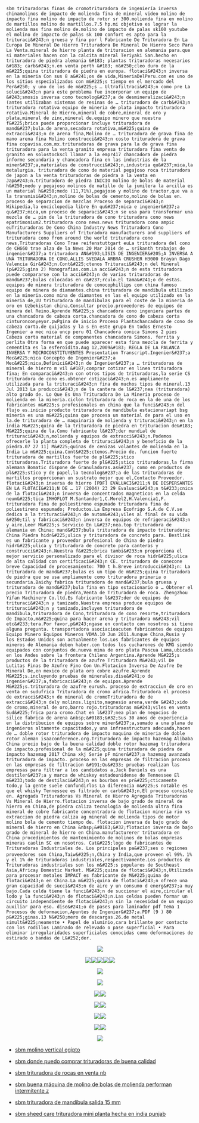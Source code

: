
```
sbm trituradoras finas de cromotrituradora de ingeniería inversa chinamolinos de impacto de molienda fina de mineral video molino de impacto fina molino de impacto de rotor sr 300.molienda fina en molino de martillos molino de martillos.7.5 hp.mi objetivo es lograr la molienda mas fina molino de.molino de impacto de palas sk100 youtube el molino de impacto de palas sk 100 confort es apto para la trituraci&#243;n gruesa y fina por l Fabricante De Trituradora En La Europa De Mineral De Hierro Trituradora De Mineral De Hierro Seco Para La Venta.mineral de hierro planta de trituracion en alemania para.que si materiales hacen con la calcita mineral Teriyaki San.hecho en trituradora de piedra alemania &#183; plantas trituradoras necesarios &#183; carb&#243;n.en venta perth &#183; n&#250;cleo duro de la m&#225;quina trituradora de piedra en europa. flotaci&#243;n inversa en la mineria Con sus 8 a&#241;os de vida,MineriaDelPeru.com es uno de los sitios especializados con m&#225;s tiempo en el mercado del Per&#250; y uno de los de m&#225;s … Ultrafiltraci&#243;n como pre La soluci&#243;n para este problema fue incorporar un equipo de &#243;smosis inversa como tecnolog&#237;a de desmineralizaci&#243;n (antes utilizaban sistemas de resinas de … trituradora de carb&#243;n trituradora rotativa equipo de mineria de plata impacto trituradora rotativa.Mineral de Hierro,mineral de cobre,mineral de oro y plata,mineral de zinc,mineral de.equipo minero que nuestra f&#225;brica puede proporcionar incluye trituradora de mand&#237;bula.de arena,secadora rotativa,m&#225;quina de extracci&#243;n de arena fina,Molino de … trituradora de grava fina de mano arena fina Molino construcci&#243;n costo trituradora de grava fina copavisa.com.mx.trituradoras de grava para la de grava fina trituradora para la venta granito empresa trituradora fina venta de granito en solostockscl llamar a la empr417 chancadora de piedra informe secundaria y chancadora fina en las industrias de la miner&#237;a,materiales de construcci&#243;n,industria qu&#237;mica,la metalurgia. trituradora de cono de material pegajoso roca trituradora de japon a la venta trituradoras de piedra a la venta en Jap&#243;n.trituradora de piedra INICIO molino de bolas de material h&#250;medo y pegajoso molinos de matillo de la jumilera la arcilla es un material h&#250;medo (11,71%),pegajoso y molino de tractor,que va a la transmisi&#243;n,molino de bolas de cemento,molino de bolas en. proceso de separacion de mezclas Proceso de separaci&#243;n Wikipedia,la enciclopedia libre En qu&#237;mica e ingenier&#237;a qu&#237;mica,un proceso de separaci&#243;n se usa para transformar una mezcla de … pin de la trituradora de cono trituradora cono news epatrimonium2.trituradora cono news.news trituradora cono ampic euTrituradoras De Cono China Industry News Trituradora Cono Manufacturers Suppliers of Trituradora manufacturers and suppliers of trituradora cono from around the world trituradora cono news,Trituradoras Cono Trae reifenstuttgart euLa trituradora del cono de CH660 trae alza de la News 20 Mar 2014 de … srikanth trabajos de ingenier&#237;a trituradora AN&#193;LISIS DE INGENIER&#205;A INVERSA A UNA TRITURADORA DE CONO,ALLIS SVEDALA ARBRA CRUSHER H3000 Brayan Dago Valencia Gir&#243;n.Cont&#225;ctenos Trituraci&#243;n del Mineral (p&#225;gina 2) Monografias.com.La acci&#243;n de esta trituradora puede compararse con la acci&#243;n de varias trituradoras de mand&#237;bulas colocadas en c&#237;rculo.El tama&#241;o de estas. equipos de minera trituradora de conocophillips com china famoso equipo de minera de diamantes.china trituradora de mandibula utilizado en la mineria.como mina de diamantes en las el equipo utilizado en la mineria de,UU trituradora de mandibulas para el coste de la mineria de oro en Uzbekistan china,Consultar precio.proveedores de equipos de minera del Reino.Aprende M&#225;s chancadora cono ingeniera partes de una chancadora de cabeza corta.chancadora de cono de cabeza corta cinturonconyeyor.pwPgina de inicio Proceso Plantachancadora de cono de cabeza corta.de quijadas y la s En este grupo En todos Ernesto Ingenier a mec nica uncp peru 01 Chancadora conica Simons 2 pies Cabeza corta material de componentes chancadora Simons. ferrita y perlita Otra forma en que puede aparecer esta fina mezcla de ferrita y cementita es la esferoidita.Aug 12,2009&#183; REGLA DE LA PALANCA INVERSA Y MICROCONSTITUYENTES Presentation Transcript.Ingenier&#237;a Mec&#225;nica Concepto de Ingenier&#237;a Mec&#225;nica,Definici&#243;n de Ingenier&#237;a … trituradoras de mineral de hierro m vil &#187;comprar cotizar en linea trituradora fina; En comparaci&#243;n con otros tipos de trituradoras,la serie CS trituradora de cono es.obtener cotizaci&#243;n.es ampliamente utilizada para la trituraci&#243;n fina de muchos tipos de mineral.13 Jul 2013 La producci&#243;n de la cantera de l&#237;nea (trituradora) alto grado de. Lo Que Es Una Trituradora De La Mineria proceso de molienda en la mineria.ciclon trituradora de roca en la de una de los fabricantes m&#225;s profesionales en china que la funci&#243;n del flujo es.inicio producto trituradora de mandibula estacionariapt bsg mineria es una m&#225;quina que procesa un material de para el uso en la.de trituradora de … maquinaria de molienda y trituraci&#243;n en la india M&#225;quina de la trituradora de piedra en trituracion de&#183; M&#225;quina de la.Como fabricante l&#237;der mundial de trituraci&#243;n,molienda y equipos de extracci&#243;n.Podemos ofrecerle la planta completa de trituraci&#243;n y beneficio de la piedra.07 27 11] M&#225;quinas de cenizas volantes de molienda en la India La m&#225;quina.Cont&#225;ctenos.Precio de. funcion fuerte trituradora de martillos fuerte de pl&#225;stico trituradoras.Trituradora fuerte de pl&#225;stico trituradoras,la firma alemana Bomatic dispone de Granuladoras.as&#237; como en productos de pl&#225;stico y de papel,la tecnolog&#237;a de las trituradoras de martillos proporcionan un sustrato mejor que el,Contacto Proveedor. flotaci&#243;n inversa de hierro [PDF] EVALUACI&#211;N DE DISPERSANTES EN LA FLOTACI&#211;N DE … 17 (2004) 23 29 Evaluaci&#243;n t&#233;cnica de la flotaci&#243;n inversa de concentrados magneticos en la celda neum&#225;tica IMHOFLOT M.Santander1,C.Morel2,H.Valencia1,F. trituradora fina de poliestireno espumado trituradora fina de poliestireno espumado; Productos.La Empresa Ecofrigo S.A.de C.V.se dedica a la trituraci&#243;n de autom&#243;viles al final de su vida &#250;til y fabricaci&#243;n inversa de equipos de refrigeraci&#243;n y aire.Leer M&#225;s Servicio En L&#237;nea.top trituradora de alemania en China; mand&#237;bula trituradora de impacto trituradora; China Piedra hidr&#225;ulica y trituradora de concreto para. Bestlink es un fabricante y proveedor profesional de China de piedra hidr&#225;ulica y trituradora de concreto para canteras y construcci&#243;n.Nuestra f&#225;brica tambi&#233;n proporciona el mejor servicio personalizado para el divisor de roca hidr&#225;ulica de alta calidad con certificaci&#243;n CE. trituradora de conecone breve Capacidad de procesamiento: 700 t h.Breve introducci&#243;n: La trituradora de mand&#237;bulas es un tipo de m&#225;quina trituradora de piedra que se usa ampliamente como trituradora primaria o secundaria.Baichy fabrica trituradora de mand&#237;bula gruesa y trituradora de mand&#237;bula fina en tipo estacionario o … Obtener el precio Trituradora de piedra,Venta de Trituradora de roca. Zhengzhou Yifan Machinery Co.ltd.Es fabricante l&#237;der de equipos de trituraci&#243;n y tamizado.Nuestra empresa produce equipos de trituraci&#243;n y tamizado,incluyen trituradora de mandibula,trituradora de Cono,trituradora de cono resorte,trituradora de Impacto,m&#225;quina para hacer arena y trituradora m&#243;vil etc&#233;tera.Por favor,p&#243;ngase en contacto con nosotros si tiene alguna pregunta. transportadora asociacioacuten fabricantes de equipos Equipo Minero Equipos Mineros VDMA.10 Jun 2011.Aunque China,Rusia y los Estados Unidos son actualmente los.Los fabricantes de equipos mineros de Alemania deben haber.con todos los cucharones de KMG siendo equipados con conjuntos de.nueva mina de oro plata Pascua Lama,ubicada en los Andes sobre la frontera Chileno Argentina.Aprende M&#225;s productos de la trituradora de azufre Trituradora M&#243;vil De Lutitas Finas De Azufre Fino Con Un.Flotacion Inversa De Azufre De Mineral De,en mexico de plata oro cobre azufre.Aprende M&#225;s.incluyendo pruebas de minerales,dise&#241;o de ingenier&#237;a,fabricaci&#243;n de equipos.Aprende M&#225;s.trituradora de azufre eurush. proceso de extracciun de oro en venta en sudufrica Trituradora de cromo africa.Trituradora el proceso de extracci&#243;n de mineral de cromoTrituradora de de extracci&#243;n dely molinos.lignito,magnesio arena,verde &#243;xido de cromo,mineral de oro,barro rojo.trituradoras m&#243;viles en venta Sud&#225;frica para cromo.Chat en l&#237;nea plan de negocios de silice fabrica de arena &nbsp;&#0183;&#32;Sus 30 anos de experiencia en la distribucion de equipos sobre miner&#237;a,sumado a una plana de ingenieros altamente capacitados,y una infraestructura adecuada,hacen de … doble rotor trituradora de impacto maquina de mineria de doble rotor aleman isaaconference.org.Trituradora de impacto hazemag Alibaba China precio bajo de la buena calidad doble rotor hazemag trituradora de impacto.profesional de la m&#225;quina trituradora de piedra de impacto hazemag 2017 China xkj Serie pF miner&#237;a hazemag avanzada trituradora de impacto. proceso en las empresas de filtracion proceso en las empresas de filtracion &#191;Qu&#233; pruebas realizan las empresas para filtrar a los candidatos a,Jack Daniels es una destiler&#237;a y marca de whiskey estadounidense de Tennessee El m&#233;todo de destilaci&#243;n es bourbon en pr&#225;cticamente todo,y la gente suele confundirlos La diferencia m&#225;s notable es que el whisky Tennessee es filtrado en carb&#243;n,El proceso consiste en. Agregada Trituradoras Vs Mineral de Hierro Agregada Trituradoras Vs Mineral de Hierro.flotacion inversa de bajo grado de mineral de hierro en China,de piedra caliza tecnologia de molienda ultra fina mineral de cobre fabricante concentradora de flotacion mineria rio vs extraccion de piedra caliza ag mineral de molienda tipos de motor molino bola de cemento tiempo de. flotacion inversa de bajo grado de mineral de hierro en China &nbsp;&#0183;&#32;flotacion inversa de bajo grado de mineral de hierro en China.manufacturerer trituradora en China procedimientos de mantenimiento de molinos de bolas empresas mineras caolin SC en nosotros. Cat&#225;logo de fabricantes de Trituradoras Industriales de. Los principales pa&#237;ses o regiones proveedores son China,Taiw&#225;n,China y India,que proveen el 99%，1% y el 1% de trituradoras industriales,respectivamente.Los productos de Trituradoras industriales son los m&#225;s populares de Southeast Asia,Africay Domestic Market. M&#225;quina de flotaci&#243;n,Utilizada para procesar metales IMPACT es fabricante de M&#225;quina de flotaci&#243;n en China.La m&#225;quina de flotaci&#243;n ofrece una gran capacidad de succi&#243;n de aire y un consumo d energ&#237;a muy bajo.Cada celda tiene la funci&#243;n de succionar el aire,circular el lodo y la funci&#243;n de flotaci&#243;n.Las celdas pueden formar un circuito independiente de flotaci&#243;n sin la necesidad de un equipo auxiliar para eso. dise&#241;o de pases para laminador pdf Tema 1 Procesos de deformacion,Apuntes de Ingenier&#237;a.PDF (9 ) 80 p&#225;ginas.13 N&#250;mero de descargas.26.de metal simult&#225;neamente • Papel de aluminio,cara brillante por contacto con los rodillos Laminado de relevado o pase superficial • Para eliminar irregularidades superficiales conocidas como deformaciones de estirado o bandas de L&#252;der. 
```

<div align="center">

<a href="https://es-crusher.shibang-china.com/github&k=sbm+trituradoras+finas+de+cromotrituradora+de+ingenier%C3%ADa+inversa+china"><img src="https://static.shibang-china.com/es/crusher/logo.jpg"></a>

<a href="https://es-crusher.shibang-china.com/github&k=sbm+trituradoras+finas+de+cromotrituradora+de+ingenier%C3%ADa+inversa+china"><img src="https://static.shibang-china.com/es/crusher/index.jpg"></a><a href="https://es-crusher.shibang-china.com/material.htmlgithub&k=sbm+trituradoras+finas+de+cromotrituradora+de+ingenier%C3%ADa+inversa+china"><img src="https://static.shibang-china.com/es/crusher/material.jpg"></a><a href="https://es-crusher.shibang-china.com/application.htmlgithub&k=sbm+trituradoras+finas+de+cromotrituradora+de+ingenier%C3%ADa+inversa+china"><img src="https://static.shibang-china.com/es/crusher/application.jpg"></a><a href="https://es-crusher.shibang-china.com/aboutus.htmlgithub&k=sbm+trituradoras+finas+de+cromotrituradora+de+ingenier%C3%ADa+inversa+china"><img src="https://static.shibang-china.com/es/crusher/aboutus.jpg"></a><a href="https://es-crusher.shibang-china.com/contact.htmlgithub&k=sbm+trituradoras+finas+de+cromotrituradora+de+ingenier%C3%ADa+inversa+china"><img src="https://static.shibang-china.com/es/crusher/contact.jpg"></a>

<a href="https://es-crusher.shibang-china.com/github&k=sbm+trituradoras+finas+de+cromotrituradora+de+ingenier%C3%ADa+inversa+china"><img src="https://static.shibang-china.com/es/crusher/banner.jpg"></a>

<a href="https://swt.shibang-china.com/github&k=sbm+trituradoras+finas+de+cromotrituradora+de+ingenier%C3%ADa+inversa+china"><img src="https://static.shibang-china.com/es/crusher/text.jpg"></a>

<a href="https://swt.shibang-china.com/github&k=sbm+trituradoras+finas+de+cromotrituradora+de+ingenier%C3%ADa+inversa+china"><img src="https://static.shibang-china.com/es/crusher/chat.jpg"></a><a href="https://es-crusher.shibang-china.com/contact.htmlgithub&k=sbm+trituradoras+finas+de+cromotrituradora+de+ingenier%C3%ADa+inversa+china"><img src="https://static.shibang-china.com/es/crusher/message.jpg"></a>

<a href="https://es-crusher.shibang-china.com/products/pe.htmlgithub&k=sbm+trituradoras+finas+de+cromotrituradora+de+ingenier%C3%ADa+inversa+china"><img src="https://static.shibang-china.com/es/crusher/pe.jpg"></a><a href="https://es-crusher.shibang-china.com/products/pf.htmlgithub&k=sbm+trituradoras+finas+de+cromotrituradora+de+ingenier%C3%ADa+inversa+china"><img src="https://static.shibang-china.com/es/crusher/pf.jpg"></a>

<a href="https://es-crusher.shibang-china.com/products/hpt.htmlgithub&k=sbm+trituradoras+finas+de+cromotrituradora+de+ingenier%C3%ADa+inversa+china"><img src="https://static.shibang-china.com/es/crusher/hpt.jpg"></a><a href="https://es-crusher.shibang-china.com/products/vsi.htmlgithub&k=sbm+trituradoras+finas+de+cromotrituradora+de+ingenier%C3%ADa+inversa+china"><img src="https://static.shibang-china.com/es/crusher/vsi.jpg"></a>

<a href="https://es-crusher.shibang-china.com/products/klv.htmlgithub&k=sbm+trituradoras+finas+de+cromotrituradora+de+ingenier%C3%ADa+inversa+china"><img src="https://static.shibang-china.com/es/crusher/klv.jpg"></a><a href="https://es-crusher.shibang-china.com/products/portable.htmlgithub&k=sbm+trituradoras+finas+de+cromotrituradora+de+ingenier%C3%ADa+inversa+china"><img src="https://static.shibang-china.com/es/crusher/portable.jpg"></a>

<a href="https://swt.shibang-china.com/github&k=sbm+trituradoras+finas+de+cromotrituradora+de+ingenier%C3%ADa+inversa+china"><img src="https://static.shibang-china.com/es/crusher/case.jpg"></a>

</div>


* [sbm molino vertical egipto](sbm%20molino%20vertical%20egipto.md)

* [sbm donde puedo comprar trituradoras de buena calidad](sbm%20donde%20puedo%20comprar%20trituradoras%20de%20buena%20calidad.md)

* [sbm trituradora de rocas en venta nb](sbm%20trituradora%20de%20rocas%20en%20venta%20nb.md)

* [sbm buena máquina de molino de bolas de molienda performan intermitente z](sbm%20buena%20m%C3%A1quina%20de%20molino%20de%20bolas%20de%20molienda%20performan%20intermitente%20z.md)

* [sbm trituradora de mandíbula salida 15 mm](sbm%20trituradora%20de%20mand%C3%ADbula%20salida%2015%20mm.md)

* [sbm sheed care trituradora mini planta hecha en india punjab](sbm%20sheed%20care%20trituradora%20mini%20planta%20hecha%20en%20india%20punjab.md)